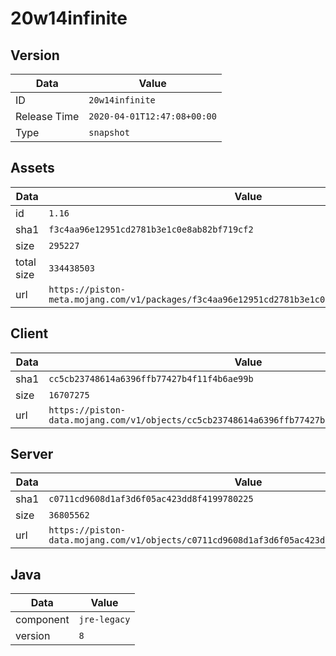# 20w14infinite

## Version

|**Data**        | **Value**                 |
|----------------|-------------------------|
| ID   | ```20w14infinite```   |
| Release Time   | ```2020-04-01T12:47:08+00:00```   |
| Type   | ```snapshot```   |

## Assets

|**Data**        | **Value**                 |
|----------------|-------------------------|
| id   | ```1.16```   |
| sha1   | ```f3c4aa96e12951cd2781b3e1c0e8ab82bf719cf2```   |
| size   | ```295227```   |
| total size  | ```334438503```  |
| url       | ```https://piston-meta.mojang.com/v1/packages/f3c4aa96e12951cd2781b3e1c0e8ab82bf719cf2/1.16.json``` |

## Client

|**Data**        | **Value**                 |
|----------------|-------------------------|
| sha1   | ```cc5cb23748614a6396ffb77427b4f11f4b6ae99b```   |
| size   | ```16707275```   |
| url       | ```https://piston-data.mojang.com/v1/objects/cc5cb23748614a6396ffb77427b4f11f4b6ae99b/client.jar``` |

## Server

|**Data**        | **Value**                 |
|----------------|-------------------------|
| sha1   | ```c0711cd9608d1af3d6f05ac423dd8f4199780225```   |
| size   | ```36805562```   |
| url       | ```https://piston-data.mojang.com/v1/objects/c0711cd9608d1af3d6f05ac423dd8f4199780225/server.jar``` |

## Java

|**Data**        | **Value**                 |
|----------------|-------------------------|
| component   | ```jre-legacy```   |
| version   | ```8```   |